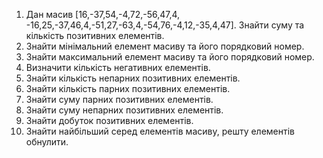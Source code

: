 
1) Дан масив [16,-37,54,-4,72,-56,47,4, -16,25,-37,46,4,-51,27,-63,4,-54,76,-4,12,-35,4,47].
Знайти суму та кількість позитивних елементів. 
2) Знайти мінімальний елемент масиву та його порядковий номер.
3) Знайти максимальний елемент масиву та його порядковий номер. 
4) Визначити кількість негативних елементів. 
5) Знайти кількість непарних позитивних елементів. 
6) Знайти кількість парних позитивних елементів. 
7) Знайти суму парних позитивних елементів. 
8) Знайти суму непарних позитивних елементів. 
9) Знайти добуток позитивних елементів. 
10) Знайти найбільший серед елементів масиву, решту елементів обнулити.

